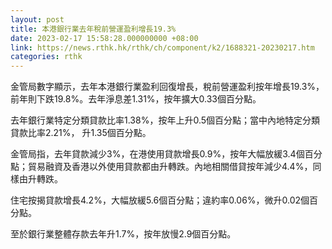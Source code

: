 ```yaml
---
layout: post
title: 本港銀行業去年稅前營運盈利增長19.3%
date: 2023-02-17 15:58:28.000000000 +08:00
link: https://news.rthk.hk/rthk/ch/component/k2/1688321-20230217.htm
categories: rthk
---
```


金管局數字顯示，去年本港銀行業盈利回復增長，稅前營運盈利按年增長19.3%，前年則下跌19.8%。去年淨息差1.31%，按年擴大0.33個百分點。

去年銀行業特定分類貸款比率1.38%，按年上升0.5個百分點；當中內地特定分類貸款比率2.21%， 升1.35個百分點。

金管局指，去年貸款減少3%，在港使用貸款增長0.9%，按年大幅放緩3.4個百分點；貿易融資及香港以外使用貸款都由升轉跌。內地相關借貸按年減少4.4%，同樣由升轉跌。

住宅按揭貸款增長4.2%，大幅放緩5.6個百分點；違約率0.06%，微升0.02個百分點。

至於銀行業整體存款去年升1.7%，按年放慢2.9個百分點。
